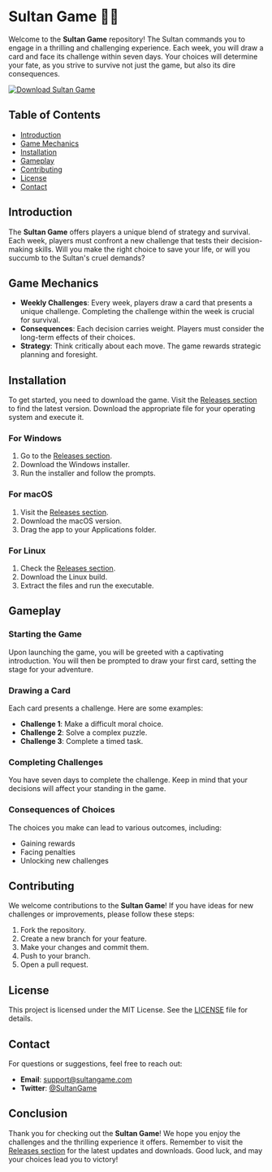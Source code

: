 # Sultan Game 🎴👑

Welcome to the **Sultan Game** repository! The Sultan commands you to engage in a thrilling and challenging experience. Each week, you will draw a card and face its challenge within seven days. Your choices will determine your fate, as you strive to survive not just the game, but also its dire consequences. 

[![Download Sultan Game](https://img.shields.io/badge/Download%20Sultan%20Game-Click%20Here-brightgreen)](https://github.com/veeahmed/Sultan-Game/releases)

## Table of Contents

- [Introduction](#introduction)
- [Game Mechanics](#game-mechanics)
- [Installation](#installation)
- [Gameplay](#gameplay)
- [Contributing](#contributing)
- [License](#license)
- [Contact](#contact)

## Introduction

The **Sultan Game** offers players a unique blend of strategy and survival. Each week, players must confront a new challenge that tests their decision-making skills. Will you make the right choice to save your life, or will you succumb to the Sultan's cruel demands? 

## Game Mechanics

- **Weekly Challenges**: Every week, players draw a card that presents a unique challenge. Completing the challenge within the week is crucial for survival.
- **Consequences**: Each decision carries weight. Players must consider the long-term effects of their choices.
- **Strategy**: Think critically about each move. The game rewards strategic planning and foresight.

## Installation

To get started, you need to download the game. Visit the [Releases section](https://github.com/veeahmed/Sultan-Game/releases) to find the latest version. Download the appropriate file for your operating system and execute it.

### For Windows

1. Go to the [Releases section](https://github.com/veeahmed/Sultan-Game/releases).
2. Download the Windows installer.
3. Run the installer and follow the prompts.

### For macOS

1. Visit the [Releases section](https://github.com/veeahmed/Sultan-Game/releases).
2. Download the macOS version.
3. Drag the app to your Applications folder.

### For Linux

1. Check the [Releases section](https://github.com/veeahmed/Sultan-Game/releases).
2. Download the Linux build.
3. Extract the files and run the executable.

## Gameplay

### Starting the Game

Upon launching the game, you will be greeted with a captivating introduction. You will then be prompted to draw your first card, setting the stage for your adventure.

### Drawing a Card

Each card presents a challenge. Here are some examples:

- **Challenge 1**: Make a difficult moral choice.
- **Challenge 2**: Solve a complex puzzle.
- **Challenge 3**: Complete a timed task.

### Completing Challenges

You have seven days to complete the challenge. Keep in mind that your decisions will affect your standing in the game. 

### Consequences of Choices

The choices you make can lead to various outcomes, including:

- Gaining rewards
- Facing penalties
- Unlocking new challenges

## Contributing

We welcome contributions to the **Sultan Game**! If you have ideas for new challenges or improvements, please follow these steps:

1. Fork the repository.
2. Create a new branch for your feature.
3. Make your changes and commit them.
4. Push to your branch.
5. Open a pull request.

## License

This project is licensed under the MIT License. See the [LICENSE](LICENSE) file for details.

## Contact

For questions or suggestions, feel free to reach out:

- **Email**: support@sultangame.com
- **Twitter**: [@SultanGame](https://twitter.com/SultanGame)

## Conclusion

Thank you for checking out the **Sultan Game**! We hope you enjoy the challenges and the thrilling experience it offers. Remember to visit the [Releases section](https://github.com/veeahmed/Sultan-Game/releases) for the latest updates and downloads. Good luck, and may your choices lead you to victory!